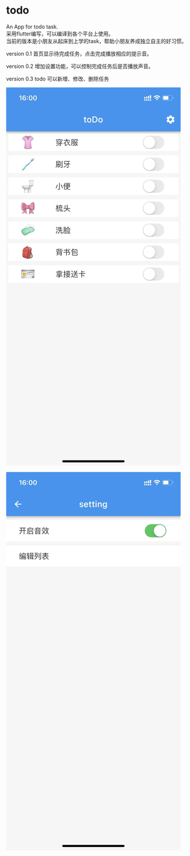 # todo

An App for todo task.  
采用flutter编写，可以编译到各个平台上使用。  
当前的版本是小朋友从起床到上学的task，帮助小朋友养成独立自主的好习惯。

version 0.1
首页显示待完成任务，点击完成播放相应的提示音。

version 0.2
增加设置功能，可以控制完成任务后是否播放声音。

version 0.3 todo 
可以新增、修改、删除任务

![](screenshot/main.jpeg)

![](screenshot/setting.jpeg)